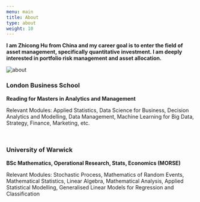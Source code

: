 ```yaml
---
menu: main
title: About
type: about
weight: 10
---
```


**I am Zhicong Hu from China and my career goal is to enter the field of asset management, specifically quantitative investment. I am deeply interested in portfolio risk management and asset allocation.**

![about](../images/about.jpeg)

### London Business School

**Reading for Masters in Analytics and Management**

Relevant Modules: Applied Statistics, Data Science for Business, Decision Analytics and Modelling, Data Management, Machine Learning for Big Data, Strategy, Finance, Marketing, etc.

&nbsp;

### University of Warwick

**BSc Mathematics, Operational Research, Stats, Economics (MORSE)**

Relevant Modules: Stochastic Process, Mathematics of Random Events, Mathematical Statistics, Linear Algebra, Mathematical Analysis, Applied Statistical Modelling, Generalised Linear Models for Regression and Classification
